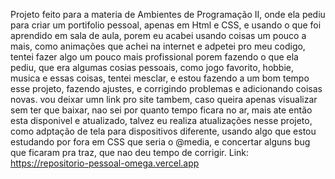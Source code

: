 Projeto feito para a materia de Ambientes de Programação II, onde ela pediu para criar um portifolio pessoal, apenas em Html e CSS, e usando o que foi aprendido em sala de aula,
porem eu acabei usando coisas um pouco a mais, como animações que achei na internet e adpetei pro meu codigo, tentei fazer algo um pouco mais profissional porem fazendo o que ela pediu,
que era algumas cosias pessoais, como jogo favorito, hobbie, musica e essas coisas, tentei mesclar, e estou fazendo a um bom tempo esse projeto, fazendo ajustes, e corrigindo problemas e
adicionando coisas novas. vou deixar umn link pro site tambem, caso queira apenas visualizar sem ter que baixar, nao sei por quanto tempo ficara no ar, mais ate então esta disponivel e atualizado, talvez eu realiza atualizações nesse projeto, como adptação de tela para dispositivos diferente, usando algo que estou estudando por fora em CSS que seria o @media, e concertar alguns bug que ficaram pra traz, que nao deu tempo de corrigir.
Link: https://repositorio-pessoal-omega.vercel.app
